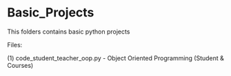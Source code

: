 # Basic_Projects
This folders contains basic python projects 


Files: 

(1) code_student_teacher_oop.py  - Object Oriented Programming (Student & Courses)
